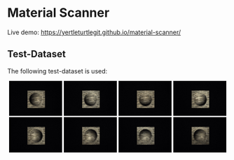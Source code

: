 # Material Scanner

Live demo: https://yertleturtlegit.github.io/material-scanner/

## Test-Dataset

The following test-dataset is used:

<div align="center">
    <img src="./test_dataset/object1/object1_000_036.jpg" width="24%">
    <img src="./test_dataset/object1/object1_045_036.jpg" width="24%">
    <img src="./test_dataset/object1/object1_090_036.jpg" width="24%">
    <img src="./test_dataset/object1/object1_135_036.jpg" width="24%">
    <img src="./test_dataset/object1/object1_180_036.jpg" width="24%">
    <img src="./test_dataset/object1/object1_225_036.jpg" width="24%">
    <img src="./test_dataset/object1/object1_270_036.jpg" width="24%">
    <img src="./test_dataset/object1/object1_315_036.jpg" width="24%">
</div>
